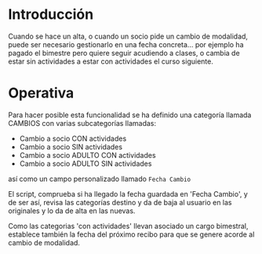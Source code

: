 # Introducción

Cuando se hace un alta, o cuando un socio pide un cambio de modalidad, puede ser necesario gestionarlo en una fecha concreta... por ejemplo ha pagado el bimestre pero quiere seguir acudiendo a clases, o cambia de estar sin actividades a estar con actividades el curso siguiente.

# Operativa

Para hacer posible esta funcionalidad se ha definido una categoría llamada CAMBIOS con varias subcategorías llamadas:

- Cambio a socio CON actividades
- Cambio a socio SIN actividades
- Cambio a socio ADULTO CON actividades
- Cambio a socio ADULTO SIN actividades

así como un campo personalizado llamado `Fecha Cambio`

El script, comprueba si ha llegado la fecha guardada en 'Fecha Cambio', y de ser así, revisa las categorías destino y da de baja al usuario en las originales y lo da de alta en las nuevas.

Como las categorias 'con actividades' llevan asociado un cargo bimestral, establece también la fecha del próximo recibo para que se genere acorde al cambio de modalidad.
